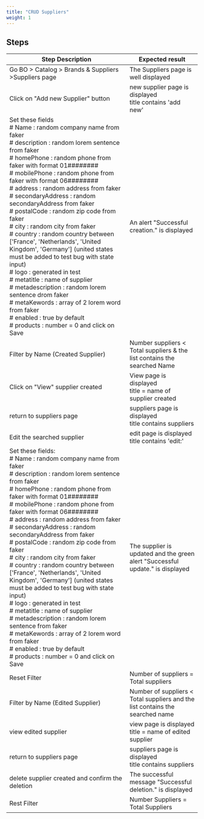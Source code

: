 ```yaml
---
title: "CRUD Suppliers"
weight: 1
---
```

## Steps
| Step Description | Expected result |
| ----- | ----- |
| Go BO > Catalog > Brands & Suppliers >Suppliers page | The Suppliers page is well displayed |
| Click on "Add new Supplier" button | new supplier page is displayed <br>title contains 'add new' |
| Set these fields<br> # Name : random company name from faker<br> # description : random lorem sentence from faker<br> # homePhone : random phone from faker with format 01########<br> # mobilePhone : random phone from faker with format 06########<br> # address : random address from faker<br> # secondaryAddress : random secondaryAddress from faker<br> # postalCode : random zip code from faker<br> # city : random city from faker<br> # country : random country between ['France', 'Netherlands', 'United Kingdom', 'Germany'] (united states must be added to test bug with state input)<br> # logo : generated in test<br> # metatitle : name of supplier<br> # metadescription : random lorem sentence drom faker<br> # metaKewords : array of 2 lorem word from faker<br> # enabled : true by default<br> # products : number = 0 and click on Save | An alert "Successful creation." is displayed |
| Filter by Name (Created Supplier) | Number suppliers < Total suppliers & the list contains the searched Name |
| Click on "View" supplier created | View page is displayed <br>title = name of supplier created |
| return to suppliers page | suppliers page is displayed <br>title contains suppliers |
| Edit the searched supplier | edit page is displayed <br>title contains 'edit:' |
| Set these fields:<br> # Name : random company name from faker<br> # description : random lorem sentence from faker<br> # homePhone : random phone from faker with format 01########<br> # mobilePhone : random phone from faker with format 06########<br> # address : random address from faker<br> # secondaryAddress : random secondaryAddress from faker<br> # postalCode : random zip code from faker<br> # city : random city from faker<br> # country : random country between ['France', 'Netherlands', 'United Kingdom', 'Germany'] (united states must be added to test bug with state input)<br> # logo : generated in test<br> # metatitle : name of supplier<br> # metadescription : random lorem sentence from faker<br> # metaKewords : array of 2 lorem word from faker<br> # enabled : true by default<br> # products : number = 0 and click on Save | The supplier is updated and the green alert "Successful update." is displayed |
| Reset Filter | Number of suppliers = Total suppliers |
| Filter by Name (Edited Supplier) | Number of suppliers < Total suppliers and the list contains the searched name |
| view edited supplier | view page is displayed <br>title = name of edited supplier |
| return to suppliers page | suppliers page is displayed <br>title contains suppliers |
| delete supplier created and confirm the deletion | The successful message "Successful deletion." is displayed |
| Rest Filter | Number Suppliers = Total Suppliers |
